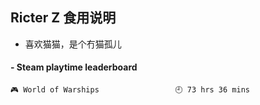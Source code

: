 ## Ricter Z 食用说明
- 喜欢猫猫，是个冇猫孤儿

<!-- steam-box start -->
#### - Steam playtime leaderboard
```text
🎮 World of Warships                 🕘 73 hrs 36 mins
```
<!-- Powered by https://github.com/YouEclipse/steam-box . -->
<!-- steam-box end -->
